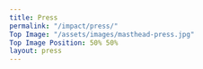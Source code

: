 ```yaml
---
title: Press
permalink: "/impact/press/"
Top Image: "/assets/images/masthead-press.jpg"
Top Image Position: 50% 50%
layout: press
---
```


